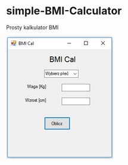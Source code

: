# simple-BMI-Calculator
Prosty kalkulator BMI

![ScreenShot](https://github.com/profesorek96/simple-BMI-Calculator/blob/master/screenshot/1.bmp)
